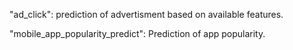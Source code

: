 "ad_click": 
prediction of advertisment based on available features. 

"mobile_app_popularity_predict":
Prediction of app popularity.

